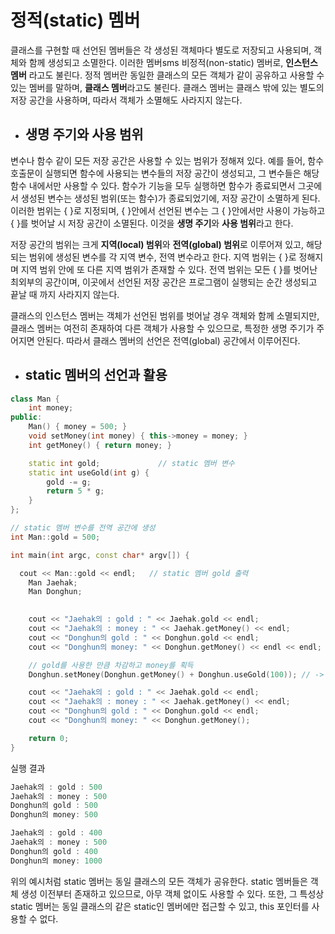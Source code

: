 # 정적(static) 멤버


클래스를 구현할 때 선언된 멤버들은 각 생성된 객체마다 별도로 저장되고 사용되며, 객체와 함께 생성되고 소멸한다. 이러한 멤버sms 비정적(non-static) 멤버로, **인스턴스 멤버** 라고도
불린다. 정적 멤버란 동일한 클래스의 모든 객체가 같이 공유하고 사용할 수 있는 멤버를 말하며, **클래스 멤버**라고도 불린다. 클래스 멤버는 클래스 밖에 있는 별도의 저장 공간을 사용하며, 
따라서 객체가 소멸해도 사라지지 않는다.

+ ## 생명 주기와 사용 범위

변수나 함수 같이 모든 저장 공간은 사용할 수 있는 범위가 정해져 있다. 예를 들어, 함수 호출문이 실행되면 함수에 사용되는 변수들의 저장 공간이 생성되고, 그 변수들은 해당 함수 내에서만 사용할 수 있다. 함수가 기능을 모두 실행하면 함수가 종료되면서 그곳에서 생성된 변수는 생성된 범위(또는 함수)가 종료되었기에, 저장 공간이 소멸하게 된다. 이러한 범위는 { }로 지정되며, { }안에서 선언된 변수는 그 { }안에서만 사용이 가능하고 { }를 벗어날 시 저장 공간이 소멸된다. 이것을 **생명 주기**와 **사용 범위**라고 한다.


저장 공간의 범위는 크게 **지역(local) 범위**와 **전역(global) 범위**로 이루어져 있고, 해당되는 범위에 생성된 변수를 각 지역 변수, 전역 변수라고 한다. 지역 범위는 { }로 정해지며 지역 범위 안에 또 다른 지역 범위가 존재할 수 있다. 전역 범위는 모든 { }를 벗어난 최외부의 공간이며, 이곳에서 선언된 저장 공간은 프로그램이 실행되는 순간 생성되고 끝날 때 까지 사라지지 않는다.



클래스의 인스턴스 멤버는 객체가 선언된 범위를 벗어날 경우 객체와 함께 소멸되지만, 클래스 멤버는 여전히 존재하여 다른 객체가 사용할 수 있으므로, 특정한 생명 주기가 주어지면 안된다. 따라서 클래스 멤버의 선언은 전역(global) 공간에서 이루어진다.


+ ## static 멤버의 선언과 활용

```c++
class Man {
	int money;
public:
	Man() { money = 500; }
	void setMoney(int money) { this->money = money; }
	int getMoney() { return money; }

	static int gold;             // static 멤버 변수
	static int useGold(int g) {
		gold -= g;
		return 5 * g;
	}
};

// static 멤버 변수를 전역 공간에 생성
int Man::gold = 500;

int main(int argc, const char* argv[]) {

  cout << Man::gold << endl;   // static 멤버 gold 출력
	Man Jaehak;
	Man Donghun;

	
	cout << "Jaehak의 : gold : " << Jaehak.gold << endl;
	cout << "Jaehak의 : money : " << Jaehak.getMoney() << endl;
	cout << "Donghun의 gold : " << Donghun.gold << endl;
	cout << "Donghun의 money: " << Donghun.getMoney() << endl << endl;

	// gold를 사용한 만큼 차감하고 money를 획득
	Donghun.setMoney(Donghun.getMoney() + Donghun.useGold(100)); // -> 클래스 멤버는 Man::useGold()의 형태처럼 클래스 이름으로 사용 가능

	cout << "Jaehak의 : gold : " << Jaehak.gold << endl;
	cout << "Jaehak의 : money : " << Jaehak.getMoney() << endl;
	cout << "Donghun의 gold : " << Donghun.gold << endl;
	cout << "Donghun의 money: " << Donghun.getMoney();

	return 0;
}
```
실행 결과
```c++
Jaehak의 : gold : 500
Jaehak의 : money : 500
Donghun의 gold : 500
Donghun의 money: 500

Jaehak의 : gold : 400
Jaehak의 : money : 500
Donghun의 gold : 400
Donghun의 money: 1000
```
위의 예시처럼 static 멤버는 동일 클래스의 모든 객체가 공유한다. static 멤버들은 객체 생성 이전부터 존재하고 있으므로, 아무 객체 없이도 사용할 수 있다.
또한, 그 특성상 static 멤버는 동일 클래스의 같은 static인 멤버에만 접근할 수 있고, this 포인터를 사용할 수 없다. 




